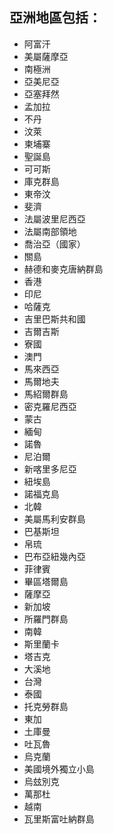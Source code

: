 ## 亞洲地區包括：

* 阿富汗
* 美屬薩摩亞
* 南極洲
* 亞美尼亞
* 亞塞拜然
* 孟加拉
* 不丹
* 汶萊
* 柬埔寨
* 聖誕島
* 可可斯
* 庫克群島
* 東帝汶
* 斐濟
* 法屬波里尼西亞
* 法屬南部領地
* 喬治亞（國家）
* 關島
* 赫德和麥克唐納群島
* 香港
* 印尼
* 哈薩克
* 吉里巴斯共和國
* 吉爾吉斯
* 寮國
* 澳門
* 馬來西亞
* 馬爾地夫
* 馬紹爾群島
* 密克羅尼西亞
* 蒙古
* 緬甸
* 諾魯
* 尼泊爾
* 新喀里多尼亞
* 紐埃島
* 諾福克島
* 北韓
* 美屬馬利安群島
* 巴基斯坦
* 帛琉
* 巴布亞紐幾內亞
* 菲律賓
* 畢區塔爾島
* 薩摩亞
* 新加坡
* 所羅門群島
* 南韓
* 斯里蘭卡
* 塔吉克
* 大溪地
* 台灣
* 泰國
* 托克勞群島
* 東加
* 土庫曼
* 吐瓦魯
* 烏克蘭
* 美國境外獨立小島
* 烏玆別克
* 萬那杜
* 越南
* 瓦里斯富吐納群島
